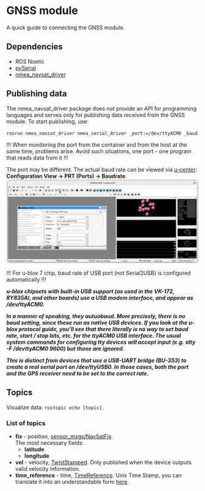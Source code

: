 # GNSS module
A quick guide to connecting the GNSS module.

## Dependencies
* ROS Noetic
* [pySerial](https://pypi.org/project/pyserial)
* [nmea_navsat_driver](https://wiki.ros.org/nmea_navsat_driver)

## Publishing data
The nmea_navsat_driver package does not provide an API for programming languages and serves only for publishing data received from the GNSS module. To start publishing, use:
``` bash
rosrun nmea_navsat_driver nmea_serial_driver _port:=/dev/ttyACM0 _baud:=9600
```
!!! When monitoring the port from the container and from the host at the same time, problems arise. Avoid such situations, one port - one program that reads data from it !!!

The port may be different. The actual baud rate can be viewed via [u-center](https://www.u-blox.com/en/product/u-center): __Configuration View -> PRT (Ports) -> Baudrate__.
![u-center ports](./media/u-center_ports.png)

!!! For u-blox 7 chip, baud rate of USB port (not Serial2USB) is configured automatically !!!

___u-blox chipsets with built-in USB support (as used in the VK-172, RY835AI, and other boards) use a USB modem interface, and appear as /dev/ttyACM0.___

___In a manner of speaking, they autuobaud. More precisely, there is no baud setting, since these run as native USB devices. If you look at the u-blox protocol guide, you'll see that there literally is no way to set baud rate, start / stop bits, etc. for the ttyACM0 USB interface. The usual system commands for configuring tty devices will accept input (e.g. stty -F /devttyACM0 9600) but those are ignored.___

___This is distinct from devices that use a USB-UART bridge (BU-353) to create a real serial port on /dev/ttyUSB0. In those cases, both the port and the GPS receiver need to be set to the correct rate.___

## Topics
Visualize data: `rostopic echo [topic]`.

### List of topics
* __fix__ - position, [sensor_msgs/NavSatFix](http://docs.ros.org/en/api/sensor_msgs/html/msg/NavSatFix.html).  
The most necessary fields:
  * __latitude__
  * __longitude__
* __vel__ - velocity, [TwistStamped](http://docs.ros.org/en/api/geometry_msgs/html/msg/TwistStamped.html). Only published when the device outputs valid velocity information.
* __time_reference__ - time, [TimeReference](http://docs.ros.org/en/api/sensor_msgs/html/msg/TimeReference.html). Unix Time Stamp, you can translate it into an understandable form [here](https://www.epochconverter.com/).